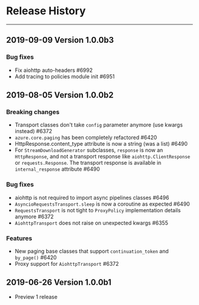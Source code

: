 
# Release History

-------------------

## 2019-09-09 Version 1.0.0b3

### Bug fixes

-  Fix aiohttp auto-headers #6992
-  Add tracing to policies module init  #6951

## 2019-08-05 Version 1.0.0b2

### Breaking changes

- Transport classes don't take `config` parameter anymore (use kwargs instead)  #6372
- `azure.core.paging` has been completely refactored  #6420
- HttpResponse.content_type attribute is now a string (was a list)  #6490
- For `StreamDownloadGenerator` subclasses, `response` is now an `HttpResponse`, and not a transport response like `aiohttp.ClientResponse` or `requests.Response`. The transport response is available in `internal_response` attribute  #6490

### Bug fixes

- aiohttp is not required to import async pipelines classes #6496
- `AsyncioRequestsTransport.sleep` is now a coroutine as expected #6490
- `RequestsTransport` is not tight to `ProxyPolicy` implementation details anymore #6372
- `AiohttpTransport` does not raise on unexpected kwargs  #6355

### Features

- New paging base classes that support `continuation_token` and `by_page()`  #6420
- Proxy support for `AiohttpTransport`  #6372

## 2019-06-26 Version 1.0.0b1

- Preview 1 release
